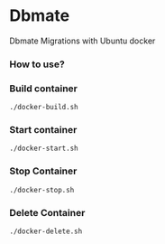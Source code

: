 # Dbmate

Dbmate Migrations with Ubuntu docker

### How to use?

### Build container 

```
./docker-build.sh
```

### Start container

```
./docker-start.sh
```

### Stop Container

```
./docker-stop.sh
```

### Delete Container 

```
./docker-delete.sh
```
